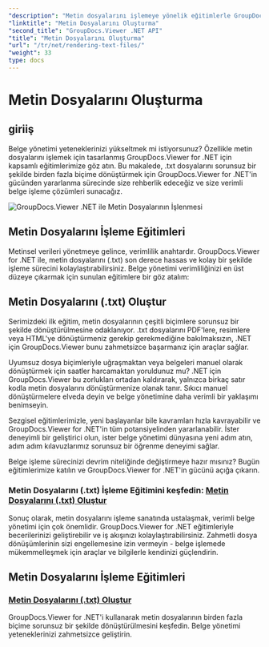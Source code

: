 ```yaml
---
"description": "Metin dosyalarını işlemeye yönelik eğitimlerle GroupDocs.Viewer for .NET'in potansiyelini açığa çıkarın. Gelişmiş belge yönetimi için .txt dosyalarını çeşitli biçimlere dönüştürün."
"linktitle": "Metin Dosyalarını Oluşturma"
"second_title": "GroupDocs.Viewer .NET API"
"title": "Metin Dosyalarını Oluşturma"
"url": "/tr/net/rendering-text-files/"
"weight": 33
type: docs
---
```

# Metin Dosyalarını Oluşturma

## giriiş

Belge yönetimi yeteneklerinizi yükseltmek mi istiyorsunuz? Özellikle metin dosyalarını işlemek için tasarlanmış GroupDocs.Viewer for .NET için kapsamlı eğitimlerimize göz atın. Bu makalede, .txt dosyalarını sorunsuz bir şekilde birden fazla biçime dönüştürmek için GroupDocs.Viewer for .NET'in gücünden yararlanma sürecinde size rehberlik edeceğiz ve size verimli belge işleme çözümleri sunacağız.

![GroupDocs.Viewer .NET ile Metin Dosyalarının İşlenmesi](/viewer/rendering-text-files/image.png)

## Metin Dosyalarını İşleme Eğitimleri

Metinsel verileri yönetmeye gelince, verimlilik anahtardır. GroupDocs.Viewer for .NET ile, metin dosyalarını (.txt) son derece hassas ve kolay bir şekilde işleme sürecini kolaylaştırabilirsiniz. Belge yönetimi verimliliğinizi en üst düzeye çıkarmak için sunulan eğitimlere bir göz atalım:

## Metin Dosyalarını (.txt) Oluştur

Serimizdeki ilk eğitim, metin dosyalarının çeşitli biçimlere sorunsuz bir şekilde dönüştürülmesine odaklanıyor. .txt dosyalarını PDF'lere, resimlere veya HTML'ye dönüştürmeniz gerekip gerekmediğine bakılmaksızın, .NET için GroupDocs.Viewer bunu zahmetsizce başarmanız için araçlar sağlar. 

Uyumsuz dosya biçimleriyle uğraşmaktan veya belgeleri manuel olarak dönüştürmek için saatler harcamaktan yoruldunuz mu? .NET için GroupDocs.Viewer bu zorlukları ortadan kaldırarak, yalnızca birkaç satır kodla metin dosyalarını dönüştürmenize olanak tanır. Sıkıcı manuel dönüştürmelere elveda deyin ve belge yönetimine daha verimli bir yaklaşımı benimseyin.

Sezgisel eğitimlerimizle, yeni başlayanlar bile kavramları hızla kavrayabilir ve GroupDocs.Viewer for .NET'in tüm potansiyelinden yararlanabilir. İster deneyimli bir geliştirici olun, ister belge yönetimi dünyasına yeni adım atın, adım adım kılavuzlarımız sorunsuz bir öğrenme deneyimi sağlar.

Belge işleme sürecinizi devrim niteliğinde değiştirmeye hazır mısınız? Bugün eğitimlerimize katılın ve GroupDocs.Viewer for .NET'in gücünü açığa çıkarın.

### Metin Dosyalarını (.txt) İşleme Eğitimini keşfedin: [Metin Dosyalarını (.txt) Oluştur](./render-txt/)

Sonuç olarak, metin dosyalarını işleme sanatında ustalaşmak, verimli belge yönetimi için çok önemlidir. GroupDocs.Viewer for .NET eğitimleriyle becerilerinizi geliştirebilir ve iş akışınızı kolaylaştırabilirsiniz. Zahmetli dosya dönüşümlerinin sizi engellemesine izin vermeyin - belge işlemede mükemmelleşmek için araçlar ve bilgilerle kendinizi güçlendirin.
## Metin Dosyalarını İşleme Eğitimleri
### [Metin Dosyalarını (.txt) Oluştur](./render-txt/)
GroupDocs.Viewer for .NET'i kullanarak metin dosyalarının birden fazla biçime sorunsuz bir şekilde dönüştürülmesini keşfedin. Belge yönetimi yeteneklerinizi zahmetsizce geliştirin.